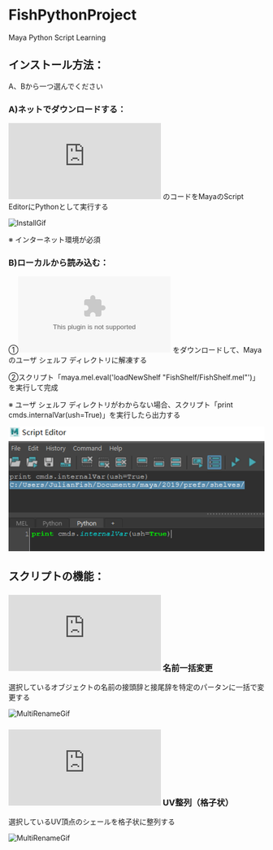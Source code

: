 # FishPythonProject
Maya Python Script Learning

## インストール方法：

A、Bから一つ選んでください

### A)ネットでダウンロードする：

![Construct](https://raw.githubusercontent.com/Julian-Fish/FishPythonProject/master/maya%20script/py/Construct.py)
のコードをMayaのScript EditorにPythonとして実行する

![InstallGif](https://raw.githubusercontent.com/Julian-Fish/FishPythonProject/master/gif/Construct/install.gif)

※ インターネット環境が必須

### B)ローカルから読み込む：

①![Zipファイル](https://github.com/Julian-Fish/FishPythonProject/raw/master/maya%20script/zip/FishShelf.zip)
をダウンロードして、Mayaのユーザ シェルフ ディレクトリに解凍する


②スクリプト「maya.mel.eval('loadNewShelf "FishShelf/FishShelf.mel"')」を実行して完成

※ ユーザ シェルフ ディレクトリがわからない場合、スクリプト「print cmds.internalVar(ush=True)」を実行したら出力する

![install_local](https://raw.githubusercontent.com/Julian-Fish/FishPythonProject/master/gif/install/install_local.png)

## スクリプトの機能：

### ![MultiRename](https://raw.githubusercontent.com/Julian-Fish/FishPythonProject/master/maya%20script/py/multiRename.py) 名前一括変更

選択しているオブジェクトの名前の接頭辞と接尾辞を特定のパータンに一括で変更する

![MultiRenameGif](https://raw.githubusercontent.com/Julian-Fish/FishPythonProject/master/gif/multiRename/multiRename.gif)

### ![UVAlign](https://raw.githubusercontent.com/Julian-Fish/FishPythonProject/master/maya%20script/py/UVAlignVer2.py) UV整列（格子状）

選択しているUV頂点のシェールを格子状に整列する

![MultiRenameGif](https://raw.githubusercontent.com/Julian-Fish/FishPythonProject/master/gif/UVAlign/UVAlign.gif)

<!--
### ![Construct](https://raw.githubusercontent.com/Julian-Fish/FishPythonProject/master/maya%20script/py/Construct.py) シェルフの更新

シェルフを更新する

※ インターネット環境が必須

![ConstructGif](https://raw.githubusercontent.com/Julian-Fish/FishPythonProject/master/gif/Construct/construct.gif)
-->
